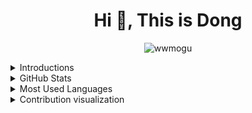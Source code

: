 
<h1 align="center">Hi 👋, This is Dong</h1>
<p align="center"> <img src="https://komarev.com/ghpvc/?username=wwmogu&label=Profile%20views&color=0e75b6&style=flat" alt="wwmogu" /> 


  
<details>
  <summary>Introductions</summary>

  - 🔭 I’m currently working on hardware modeling.

  - 📫 Reach me at **wwmogu@gmail.com**

  - 😄 Pronouns: he / him
</details>
  
<details>
  <summary>GitHub Stats</summary>
  
  <p align="center">
    <img height="50%" width="50%" align="center"  src="https://github-readme-stats.vercel.app/api?username=wwmogu&theme=vue-dark&show_icons=true&locale=en" alt="wwmogu" />
  </p>
</details>
  
<details>
  <summary>Most Used Languages</summary>
  
  <p align="center">
    <img height="15%" width="35%" align="center" src="https://api.githubtrends.io/user/svg/a1779748/langs?time_range=one_year&include_private=true&loc_metric=added" alt="a1779748" />
</details>


<details>
  <summary>Contribution visualization</summary>

  <picture>
    <source
      media="(prefers-color-scheme: dark)"
      srcset="
        https://raw.githubusercontent.com/wwmogu/a1779748/65fd387c267f5a52ee056d2b69a3684c7a74b92c/github-a1779748-contribution.svg
      "
    />
    <source
      media="(prefers-color-scheme: light)"
      srcset="
        https://raw.githubusercontent.com/wwmogu/a1779748/65fd387c267f5a52ee056d2b69a3684c7a74b92c/github-a1779748-contribution.svg
      "
    />
    <img
      alt="github contribution grid snake animation"
      src="https://raw.githubusercontent.com/wwmogu/a1779748/65fd387c267f5a52ee056d2b69a3684c7a74b92c/github-a1779748-contribution.svg"
    />
  </picture>
</details>



